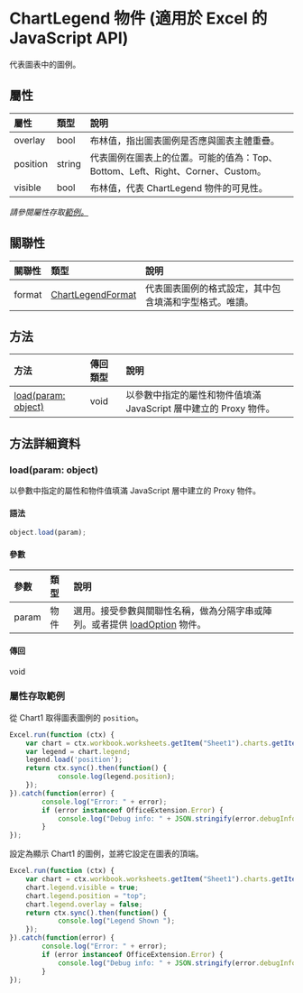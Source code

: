 ﻿# ChartLegend 物件 (適用於 Excel 的 JavaScript API)

代表圖表中的圖例。

## 屬性

| 屬性	     | 類型	   |說明
|:---------------|:--------|:----------|
|overlay|bool|布林值，指出圖表圖例是否應與圖表主體重疊。|
|position|string|代表圖例在圖表上的位置。可能的值為：Top、Bottom、Left、Right、Corner、Custom。|
|visible|bool|布林值，代表 ChartLegend 物件的可見性。|

_請參閱屬性存取[範例。](#範例)_

## 關聯性
| 關聯性 | 類型	   |說明|
|:---------------|:--------|:----------|
|format|[ChartLegendFormat](chartlegendformat.md)|代表圖表圖例的格式設定，其中包含填滿和字型格式。唯讀。|

## 方法

| 方法           | 傳回類型    |說明|
|:---------------|:--------|:----------|
|[load(param: object)](#loadparam-object)|void|以參數中指定的屬性和物件值填滿 JavaScript 層中建立的 Proxy 物件。|

## 方法詳細資料


### load(param: object)
以參數中指定的屬性和物件值填滿 JavaScript 層中建立的 Proxy 物件。

#### 語法
```js
object.load(param);
```

#### 參數
| 參數	    | 類型	   |說明|
|:---------------|:--------|:----------|
|param|物件|選用。接受參數與關聯性名稱，做為分隔字串或陣列。或者提供 [loadOption](loadoption.md) 物件。|

#### 傳回
void
### 屬性存取範例

從 Chart1 取得圖表圖例的 `position`。

```js
Excel.run(function (ctx) { 
    var chart = ctx.workbook.worksheets.getItem("Sheet1").charts.getItem("Chart1"); 
    var legend = chart.legend;
    legend.load('position');
    return ctx.sync().then(function() {
            console.log(legend.position);
    });
}).catch(function(error) {
        console.log("Error: " + error);
        if (error instanceof OfficeExtension.Error) {
            console.log("Debug info: " + JSON.stringify(error.debugInfo));
        }
});
```

設定為顯示 Chart1 的圖例，並將它設定在圖表的頂端。

```js
Excel.run(function (ctx) { 
    var chart = ctx.workbook.worksheets.getItem("Sheet1").charts.getItem("Chart1"); 
    chart.legend.visible = true;
    chart.legend.position = "top"; 
    chart.legend.overlay = false; 
    return ctx.sync().then(function() {
            console.log("Legend Shown ");
    });
}).catch(function(error) {
        console.log("Error: " + error);
        if (error instanceof OfficeExtension.Error) {
            console.log("Debug info: " + JSON.stringify(error.debugInfo));
        }
});
``` 
